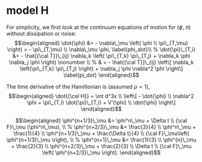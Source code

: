 # model H







For simplicity, we first look at the continuum equations of motion for
($\phi$, $\pi$) without dissipation or noise:
$$\begin{aligned}
    \dot{\phi} &= - \nabla\_\mu \left( \phi \\ \pi\_{T,\mu} \right) = - \pi\_{T,\mu} \\ \nabla\_\mu \phi, \label{phi_dot}\\
    %
    \dot{\pi}\_{T,i} &= - \hat{{\cal T}}\_{ij} \nabla_k \left( \pi\_{T,k} \pi\_{T,j} + \nabla_k \phi \nabla_j \phi \right) \nonumber \\
    %
    & = - \hat{{\cal T}}\_{ij} \left\[ \nabla_k \left(\pi\_{T,k} \pi\_{T,j} \right) + \nabla_j \phi \nabla^2 \phi \right\] \label{pi_dot}
\end{aligned}$$

The time derivative of the Hamiltonian is (assumed *ρ* = 1),
$$\begin{aligned}
    \dot{{\cal H}} = \int d^3x \\ \left\[ - \dot{\phi} \\ \nabla^2 \phi + \pi\_{T,i} \dot{\pi}\_{T,i} + V'(\phi) \\ \dot{\phi} \right\]
\end{aligned}$$


$$\begin{aligned}
    \phi^{n+1/3}\_\mu &= \phi^n\_\mu + \Delta t \\ {\cal F}\_\mu (\phi^n\_\mu), \\
    %
    \phi^{n+2/3}\_\mu &= \frac{3}{4} \\ \phi^n\_\mu + \frac{1}{4} \\ \phi^{n+1/3}\_\mu + \frac{\Delta t}{4} \\ {\cal F}\_\mu\left( \phi^{n+1/3}\_\mu \right), \\
    %
    \phi^{n+1}\_\mu &= \frac{1}{3} \\ \phi^{n}\_\mu + \frac{2}{3} \\ \phi^{n+2/3}\_\mu + \frac{2}{3} \\ \Delta t \\ {\cal F}\_\mu \left( \phi^{n+2/3}\_\mu \right).
\end{aligned}$$

